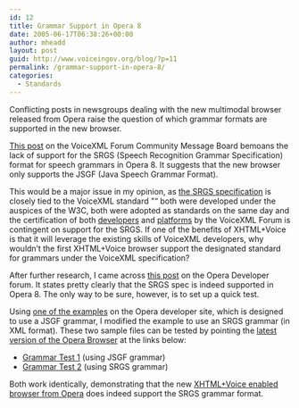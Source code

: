 ```yaml
---
id: 12
title: Grammar Support in Opera 8
date: 2005-06-17T06:38:26+00:00
author: mheadd
layout: post
guid: http://www.voiceingov.org/blog/?p=11
permalink: /grammar-support-in-opera-8/
categories:
  - Standards
---
```

Conflicting posts in newsgroups dealing with the new multimodal browser released from Opera raise the question of which grammar formats are supported in the new browser.

[This post](http://www.voicexml.org/cgi-bin/ubb/ultimatebb.cgi?ubb=get_topic;f=7;t=000006) on the VoiceXML Forum Community Message Board bemoans the lack of support for the SRGS (Speech Recognition Grammar Specification) format for speech grammars in Opera 8. It suggests that the new browser only supports the JSGF (Java Speech Grammar Format).

This would be a major issue in my opinion, as [the SRGS specification](http://www.w3.org/TR/speech-grammar/) is closely tied to the VoiceXML standard "“ both were developed under the auspices of the W3C, both were adopted as standards on the same day and the certification of both [developers](http://www.voicexml.org/certification/developer.html) and [platforms](http://www.voicexml.org/certification/platform.html) by the VoiceXML Forum is contingent on support for the SRGS. If one of the benefits of XHTML+Voice is that it will leverage the existing skills of VoiceXML developers, why wouldn&#8217;t the first XHTML+Voice browser support the designated standard for grammars under the VoiceXML specification?

After further research, I came across [this post](http://my.opera.com/forums/showthread.php?s=c77dd1d8426abe986c9dc010c6aebed8&threadid=83252) on the Opera Developer forum. It states pretty clearly that the SRGS spec is indeed supported in Opera 8. The only way to be sure, however, is to set up a quick test.

Using [one of the examples](http://my.opera.com/community/dev/voice/xv-script/) on the Opera developer site, which is designed to use a JSGF grammar, I modified the example to use an SRGS grammar (in XML format). These two sample files can be tested by pointing the  [latest version of the Opera Browser](http://my.opera.com/mheadd/affiliate/) at the links below:

  * [Grammar Test 1](http://www.voiceingov.org/files/x_plus_v/grammar_test1.xml) (using JSGF grammar)
  * [Grammar Test 2](http://www.voiceingov.org/files/x_plus_v/grammar_test2.xml) (using SRGS grammar)

Both work identically, demonstrating that the new [XHTML+Voice enabled browser from Opera](http://my.opera.com/mheadd/affiliate/) does indeed support the SRGS grammar format.